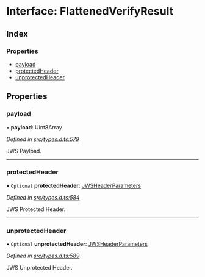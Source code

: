 # Interface: FlattenedVerifyResult

## Index

### Properties

* [payload](_types_d_.flattenedverifyresult.md#payload)
* [protectedHeader](_types_d_.flattenedverifyresult.md#protectedheader)
* [unprotectedHeader](_types_d_.flattenedverifyresult.md#unprotectedheader)

## Properties

### payload

•  **payload**: Uint8Array

*Defined in [src/types.d.ts:579](https://github.com/panva/jose/blob/v3.7.1/src/types.d.ts#L579)*

JWS Payload.

___

### protectedHeader

• `Optional` **protectedHeader**: [JWSHeaderParameters](_types_d_.jwsheaderparameters.md)

*Defined in [src/types.d.ts:584](https://github.com/panva/jose/blob/v3.7.1/src/types.d.ts#L584)*

JWS Protected Header.

___

### unprotectedHeader

• `Optional` **unprotectedHeader**: [JWSHeaderParameters](_types_d_.jwsheaderparameters.md)

*Defined in [src/types.d.ts:589](https://github.com/panva/jose/blob/v3.7.1/src/types.d.ts#L589)*

JWS Unprotected Header.
